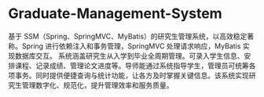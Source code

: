 # Graduate-Management-System
基于 SSM（Spring、SpringMVC、MyBatis）的研究生管理系统，以高效稳定著称。Spring 进行依赖注入和事务管理，SpringMVC 处理请求响应，MyBatis 实现数据库交互。  系统涵盖研究生从入学到毕业全周期管理。可录入学生信息、安排课程、记录成绩、管理论文进度等。导师能通过系统指导学生，管理员可统筹各项事务。同时提供便捷查询与统计功能，让各方及时掌握关键信息。该系统实现研究生管理数字化、规范化，提升管理效率和服务质量。 
